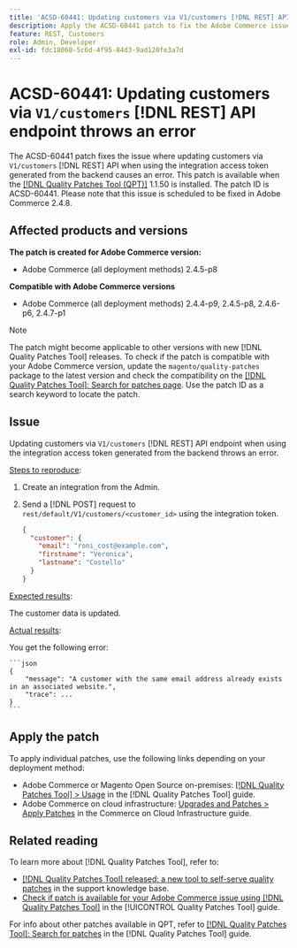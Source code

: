```yaml
---
title: 'ACSD-60441: Updating customers via V1/customers [!DNL REST] API endpoint throws an error'
description: Apply the ACSD-60441 patch to fix the Adobe Commerce issue where updating customers via V1/customers [!DNL REST] API when using integration access token generated from backend throws an error.
feature: REST, Customers
role: Admin, Developer
exl-id: fdc18060-5c6d-4f95-84d3-9ad120fe3a7d
---
```

# ACSD-60441: Updating customers via `V1/customers` [!DNL REST] API endpoint throws an error

The ACSD-60441 patch fixes the issue where updating customers via `V1/customers` [!DNL REST] API when using the integration access token generated from the backend causes an error. This patch is available when the [[!DNL Quality Patches Tool (QPT)]](https://experienceleague.adobe.com/en/docs/commerce-knowledge-base/kb/announcements/commerce-announcements/magento-quality-patches-released-new-tool-to-self-serve-quality-patches) 1.1.50 is installed. The patch ID is ACSD-60441. Please note that this issue is scheduled to be fixed in Adobe Commerce 2.4.8.

## Affected products and versions

**The patch is created for Adobe Commerce version:**

* Adobe Commerce (all deployment methods) 2.4.5-p8

**Compatible with Adobe Commerce versions**

* Adobe Commerce (all deployment methods) 2.4.4-p9, 2.4.5-p8, 2.4.6-p6, 2.4.7-p1

>[!NOTE]
>
>The patch might become applicable to other versions with new [!DNL Quality Patches Tool] releases. To check if the patch is compatible with your Adobe Commerce version, update the `magento/quality-patches` package to the latest version and check the compatibility on the [[!DNL Quality Patches Tool]: Search for patches page](https://experienceleague.adobe.com/tools/commerce-quality-patches/index.html). Use the patch ID as a search keyword to locate the patch.

## Issue

Updating customers via `V1/customers` [!DNL REST] API endpoint when using the integration access token generated from the backend throws an error.

<u>Steps to reproduce</u>:

1. Create an integration from the Admin.
1. Send a [!DNL POST] request to `rest/default/V1/customers/<customer_id>` using the integration token.

    ```json
    {
      "customer": {
        "email": "roni_cost@example.com",
        "firstname": "Veronica",
        "lastname": "Costello"
      }
    }
    ```

<u>Expected results</u>:

The customer data is updated.

<u>Actual results</u>:

You get the following error:

    ```json
    {
        "message": "A customer with the same email address already exists in an associated website.",
        "trace": ...
    }
    ```

## Apply the patch

To apply individual patches, use the following links depending on your deployment method:

* Adobe Commerce or Magento Open Source on-premises: [[!DNL Quality Patches Tool] > Usage](https://experienceleague.adobe.com/docs/commerce-operations/tools/quality-patches-tool/usage.html) in the [!DNL Quality Patches Tool] guide.
* Adobe Commerce on cloud infrastructure: [Upgrades and Patches > Apply Patches](https://experienceleague.adobe.com/docs/commerce-cloud-service/user-guide/develop/upgrade/apply-patches.html) in the Commerce on Cloud Infrastructure guide.

## Related reading

To learn more about [!DNL Quality Patches Tool], refer to:

* [[!DNL Quality Patches Tool] released: a new tool to self-serve quality patches](https://experienceleague.adobe.com/en/docs/commerce-knowledge-base/kb/announcements/commerce-announcements/magento-quality-patches-released-new-tool-to-self-serve-quality-patches) in the support knowledge base.
* [Check if patch is available for your Adobe Commerce issue using [!DNL Quality Patches Tool]](/help/tools/quality-patches-tool/patches-available-in-qpt/check-patch-for-magento-issue-with-magento-quality-patches.md) in the [!UICONTROL Quality Patches Tool] guide.


For info about other patches available in QPT, refer to [[!DNL Quality Patches Tool]: Search for patches](https://experienceleague.adobe.com/tools/commerce-quality-patches/index.html) in the [!DNL Quality Patches Tool] guide.
